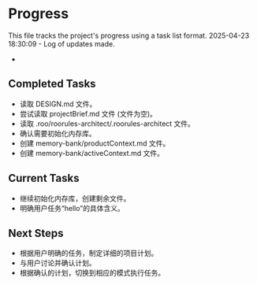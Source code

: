 # Progress

This file tracks the project's progress using a task list format.
2025-04-23 18:30:09 - Log of updates made.

*

## Completed Tasks

*   读取 DESIGN.md 文件。
*   尝试读取 projectBrief.md 文件 (文件为空)。
*   读取 .roo/roorules-architect/.roorules-architect 文件。
*   确认需要初始化内存库。
*   创建 memory-bank/productContext.md 文件。
*   创建 memory-bank/activeContext.md 文件。

## Current Tasks

*   继续初始化内存库，创建剩余文件。
*   明确用户任务“hello”的具体含义。

## Next Steps

*   根据用户明确的任务，制定详细的项目计划。
*   与用户讨论并确认计划。
*   根据确认的计划，切换到相应的模式执行任务。